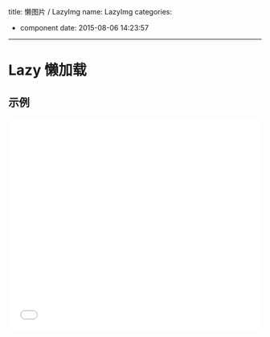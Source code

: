 title: 懒图片 / LazyImg
name: LazyImg
categories:
  - component
date: 2015-08-06 14:23:57
---

# Lazy 懒加载

## 示例

<iframe height='424' scrolling='no' src='//codepen.io/jinzhubaofu/embed/jPdzBw/?height=424&theme-id=17600&default-tab=result' frameborder='no' allowtransparency='true' allowfullscreen='true' style='width: 100%;'>
    See the Pen <a href='http://codepen.io/jinzhubaofu/pen/jPdzBw/'>jPdzBw</a> by leon (<a href='http://codepen.io/jinzhubaofu'>@jinzhubaofu</a>) on <a href='http://codepen.io'>CodePen</a>.
</iframe>
